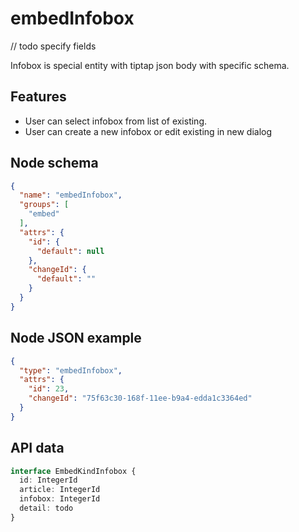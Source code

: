 # embedInfobox

// todo specify fields

Infobox is special entity with tiptap json body with specific schema.

## Features
- User can select infobox from list of existing.
- User can create a new infobox or edit existing in new dialog

## Node schema

```json
{
  "name": "embedInfobox",
  "groups": [
    "embed"
  ],
  "attrs": {
    "id": {
      "default": null
    },
    "changeId": {
      "default": ""
    }
  }
}
```

## Node JSON example

```json
{
  "type": "embedInfobox",
  "attrs": {
    "id": 23,
    "changeId": "75f63c30-168f-11ee-b9a4-edda1c3364ed"
  }
}
```

## API data

```ts
interface EmbedKindInfobox {
  id: IntegerId
  article: IntegerId
  infobox: IntegerId
  detail: todo
}
```
